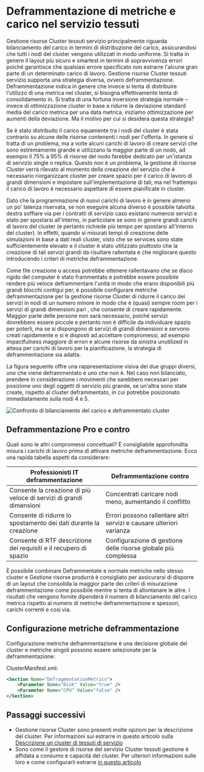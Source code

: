 <properties
   pageTitle="Deframmentazione di metriche di Azure servizio tessuti | Microsoft Azure"
   description="Cenni preliminari usando deframmentazione o imballaggio come una strategia di metriche di tessuti di servizio"
   services="service-fabric"
   documentationCenter=".net"
   authors="masnider"
   manager="timlt"
   editor=""/>

<tags
   ms.service="Service-Fabric"
   ms.devlang="dotnet"
   ms.topic="article"
   ms.tgt_pltfrm="NA"
   ms.workload="NA"
   ms.date="08/19/2016"
   ms.author="masnider"/>

# <a name="defragmentation-of-metrics-and-load-in-service-fabric"></a>Deframmentazione di metriche e carico nel servizio tessuti
Gestione risorse Cluster tessuti servizio principalmente riguarda bilanciamento del carico in termini di distribuzione del carico, assicurandosi che tutti i nodi del cluster vengono utilizzati in modo uniforme. Si tratta in genere il layout più sicuro e smartest in termini di sopravvivenza errori poiché garantisce che qualsiasi errore specificato non estrarre l'alcune gran parte di un determinato carico di lavoro. Gestione risorse Cluster tessuti servizio supporta una strategia diversa, ovvero deframmentazione. Deframmentazione indica in genere che invece si tenta di distribuire l'utilizzo di una metrica nel cluster, si bisogna effettivamente tenta di consolidamento in. Si tratta di una fortuna inversione strategia normale – invece di ottimizzazione cluster in base a ridurre la deviazione standard media del carico metrica per una data metrica, iniziamo ottimizzazione per aumenti della deviazione. Ma il motivo per cui si desidera questa strategia?

Se è stato distribuito il carico equamente tra i nodi del cluster è stata contrario su alcune delle risorse contenenti i nodi per l'offerta. In genere si tratta di un problema, ma a volte alcuni carichi di lavoro di creare servizi che sono estremamente grande e utilizzano la maggior parte di un nodo, ad esempio il 75% a 95% di risorse del nodo farebbe dedicato per un'istanza di servizio single o replica. Questo non è un problema, la gestione di risorse Cluster verrà rilevato al momento della creazione del servizio che è necessario riorganizzare cluster per creare spazio per il carico di lavoro di grandi dimensioni e impostare sull'implementazione di tali, ma nel frattempo il carico di lavoro è necessario aspettare di essere pianificate in cluster.

Dato che la programmazione di nuovi carichi di lavoro è in genere almeno un po' latenza riservata, se non eseguire alcuna diverso è possibile talvolta destra soffiare via per i contratti di servizio caso esistano numerosi servizi e stato per spostarsi all'interno, in particolare se sono in genere grandi carichi di lavoro del cluster (e pertanto richiede più tempo per spostarsi all'interno del cluster). In effetti, quando si misurati tempi di creazione delle simulazioni in base a dati reali cluster, visto che se services sono state sufficientemente elevato e il cluster è stato utilizzato piuttosto che la creazione di tali servizi grandi da risultare rallentata e che migliorare questo introducendo i criteri di metriche deframmentazione.

Come file creazione o access potrebbe ottenere rallentavano che se disco rigido del computer è stato frammentato e potrebbe essere possibile rendere più veloce deframmentare l'unità in modo che erano disponibili più grandi blocchi contigui per, è possibile configurare metriche deframmentazione per la gestione risorse Cluster di ridurre il carico dei servizi in nodi di un numero minore in modo che è (quasi) sempre room per i servizi di grandi dimensioni pari , che consente di creare rapidamente. Maggior parte delle persone non sarà necessario, poiché servizi dovrebbero essere piccole e pertanto non è difficile da individuare spazio per poterli, ma se si dispongono di servizi di grandi dimensioni e servono creati rapidamente e si è disposti ad accettare compromessi, ad esempio impactfulness maggiore di errori e alcune risorse da sinistra unutilized in attesa per carichi di lavoro per la pianificazione, la strategia di deframmentazione sia adatta.

La figura seguente offre una rappresentazione visiva dei due gruppi diversi, uno che viene deframmentato e uno che non è. Nel caso non bilanciato, prendere in considerazione i movimenti che sarebbero necessari per posizione uno degli oggetti di servizio più grande, se un'altra sono state create, rispetto al cluster deframmentato, in cui potrebbe posizionato immediatamente sulla nodi 4 e 5.

![Confronto di bilanciamento del carico e deframmentato cluster][Image1]

## <a name="defragmentation-pros-and-cons"></a>Deframmentazione Pro e contro
Quali sono le altri compromessi concettuali? È consigliabile approfondita misura i carichi di lavoro prima di attivare metriche deframmentazione. Ecco una rapida tabella aspetti da considerare:

| Professionisti IT deframmentazione  | Deframmentazione contro |
|----------------------|----------------------|
|Consente la creazione di più veloce di servizi di grandi dimensioni | Concentrati caricare nodi meno, aumentando il conflitto
|Consente di ridurre lo spostamento dei dati durante la creazione    | Errori possono rallentare altri servizi e causare ulteriori varianza
|Consente di RTF descrizione dei requisiti e il recupero di spazio | Configurazione di gestione delle risorse globale più complessa

È possibile combinare Deframmentate e normale metriche nello stesso cluster e Gestione risorse produrrà è consigliato per assicurarsi di disporre di un layout che consolida la maggior parte dei criteri di misurazione deframmentazione come possibile mentre si tenta di allontanare le altre. I risultati che vengono fornite dipenderà il numero di bilanciamento del carico metrica rispetto al numero di metriche deframmentazione e spessori, carichi correnti e così via.

## <a name="configuring-defragmentation-metrics"></a>Configurazione metriche deframmentazione
Configurazione metriche deframmentazione è una decisione globale del cluster e metriche singoli possono essere selezionate per la deframmentazione:

ClusterManifest.xml:

```xml
<Section Name="DefragmentationMetrics">
    <Parameter Name="Disk" Value="true" />
    <Parameter Name="CPU" Value="false" />
</Section>
```

## <a name="next-steps"></a>Passaggi successivi
- Gestione risorse Cluster sono presenti molte opzioni per la descrizione del cluster. Per informazioni sui estrarre in questo articolo sulla [Descrizione un cluster di tessuti di servizio](service-fabric-cluster-resource-manager-cluster-description.md)
- Sono come il gestore di risorse del servizio Cluster tessuti gestione è affidata a consumo e capacità del cluster. Per ulteriori informazioni sulle loro e come configurarli estrarre [in questo articolo](service-fabric-cluster-resource-manager-metrics.md)

[Image1]:./media/service-fabric-cluster-resource-manager-defragmentation-metrics/balancing-defrag-compared.png
